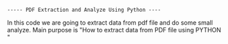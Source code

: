     ----- PDF Extraction and Analyze Using Python ----

In this code we are going to extract data from pdf file and do some small analyze. 
Main purpose is "How to extract data from PDF file using PYTHON "

